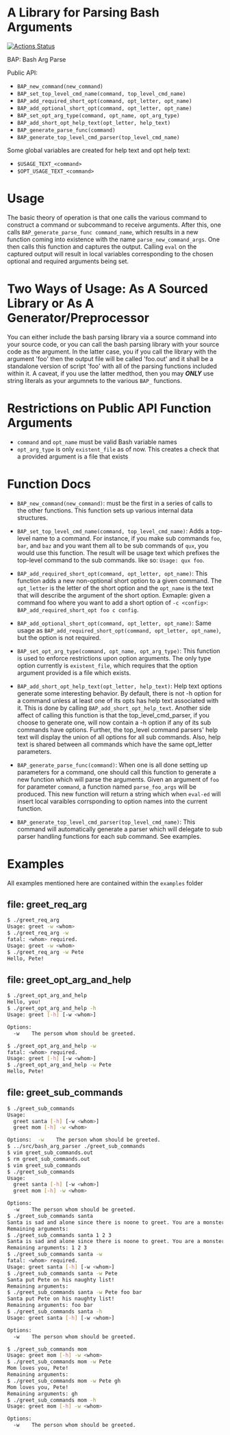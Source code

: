 # A Library for Parsing Bash Arguments

[![Actions Status](https://github.com/pdietl/bash-arg-parse/workflows/CI/badge.svg)](https://github.com/pdietl/bash-arg-parse/actions)

BAP: Bash Arg Parse

Public API:

- `BAP_new_command(new_command)`
- `BAP_set_top_level_cmd_name(command, top_level_cmd_name)`
- `BAP_add_required_short_opt(command, opt_letter, opt_name)`
- `BAP_add_optional_short_opt(command, opt_letter, opt_name)`
- `BAP_set_opt_arg_type(command, opt_name, opt_arg_type)`
- `BAP_add_short_opt_help_text(opt_letter, help_text)`
- `BAP_generate_parse_func(command)`
- `BAP_generate_top_level_cmd_parser(top_level_cmd_name)`

Some global variables are created for help text and opt help text:
- `$USAGE_TEXT_<command>`
- `$OPT_USAGE_TEXT_<command>`

# Usage

The basic theory of operation is that one calls the various command to construct a command or subcommand to receive arguments. After this, one calls `BAP_generate_parse_func command_name`, which results in a new function coming into existence with the name `parse_new_command_args`. One then calls this function and captures the output. Calling `eval` on the captured output will result in local variables corresponding to the chosen optional and required arguments being set.

# Two Ways of Usage: As A Sourced Library or As A Generator/Preprocessor
You can either include the bash parsing library via a source command into your source code, or you can call the bash parsing library with your source code as the argument. In the latter case, you if you call the library with the argument 'foo' then the output file will be called 'foo.out' and it shall be a standalone version of script 'foo' with all of the parsing functions included within it. A caveat, if you use the latter medthod, then you may __*ONLY*__ use string literals as your argumnets to the various `BAP_` functions.

# Restrictions on Public API Function Arguments
- `command` and `opt_name` must be valid Bash variable names
- `opt_arg_type` is only `existent_file` as of now. This creates a check that a provided argument is a file that exists

# Function Docs
- `BAP_new_command(new_command)`: must be the first in a series of calls to the other functions. This function sets up various internal data structures.

- `BAP_set_top_level_cmd_name(command, top_level_cmd_name)`: Adds a top-level name to a command. For instance, if you make sub commands `foo`, `bar`, and `baz` and you want them all to be sub commands of `qux`, you would use this function. The result will be usage text which prefixes the top-level command to the sub commands. like so: `Usage: qux foo`.

- `BAP_add_required_short_opt(command, opt_letter, opt_name)`: This function adds a new non-optional short option to a given command. The `opt_letter` is the letter of the short option and the `opt_name` is the text that will describe the argument of the short option. Exmaple: given a command foo where you want to add a short option of `-c <config>`: `BAP_add_required_short_opt foo c config`.

- `BAP_add_optional_short_opt(command, opt_letter, opt_name)`: Same usage as `BAP_add_required_short_opt(command, opt_letter, opt_name)`, but the option is not required.

- `BAP_set_opt_arg_type(command, opt_name, opt_arg_type)`: This function is used to enforce restrictions upon option arguments. The only type option currently is `existent_file`, which requires that the option argument provided is a file which exists.

- `BAP_add_short_opt_help_text(opt_letter, help_text)`: Help text options generate some interesting behavior. By default, there is not -h option for a command unless at least one of its opts has help text associated with it. This is done by calling `BAP_add_short_opt_help_text`. Another side affect of calling this function is that the top_level_cmd_parser, if you choose to generate one, will now contain a -h option if any of its sub commands have options. Further, the top_level command parsers' help text will display the union of all options for all sub commands. Also, help text is shared between all commands which have the same opt_letter parameters.

- `BAP_generate_parse_func(command)`: When one is all done setting up parameters for a command, one should call this function to generate a new function which will parse the arguments. Given an argument of `foo` for parameter `command`, a function named `parse_foo_args` will be produced. This new function will return a string which when `eval-ed` will insert local varaibles corrsponding to option names into the current function.

- `BAP_generate_top_level_cmd_parser(top_level_cmd_name)`: This command will automatically generate a parser which will delegate to sub parser handling functions for each sub command. See examples.


# Examples
All examples mentioned here are contained within the `examples` folder

## file: greet_req_arg
```bash
$ ./greet_req_arg 
Usage: greet -w <whom>
$ ./greet_req_arg -w
fatal: <whom> required.
Usage: greet -w <whom>
$ ./greet_req_arg -w Pete
Hello, Pete!
```

## file: greet_opt_arg_and_help
```bash
$ ./greet_opt_arg_and_help 
Hello, you!
$ ./greet_opt_arg_and_help -h
Usage: greet [-h] [-w <whom>]

Options:
  -w    The persom whom should be greeted.

$ ./greet_opt_arg_and_help -w
fatal: <whom> required.
Usage: greet [-h] [-w <whom>]
$ ./greet_opt_arg_and_help -w Pete
Hello, Pete!
```

## file: greet_sub_commands
```bash
$ ./greet_sub_commands
Usage:
  greet santa [-h] [-w <whom>]
  greet mom [-h] -w <whom>

Options:  -w    The person whom should be greeted.
$ ../src/bash_arg_parser ./greet_sub_commands
$ vim greet_sub_commands.out 
$ rm greet_sub_commands.out 
$ vim greet_sub_commands
$ ./greet_sub_commands
Usage:
  greet santa [-h] [-w <whom>]
  greet mom [-h] -w <whom>

Options:
  -w    The person whom should be greeted.
$ ./greet_sub_commands santa
Santa is sad and alone since there is noone to greet. You are a monster.
Remaining arguments: 
$ ./greet_sub_commands santa 1 2 3
Santa is sad and alone since there is noone to greet. You are a monster.
Remaining arguments: 1 2 3
$ ./greet_sub_commands santa -w
fatal: <whom> required.
Usage: greet santa [-h] [-w <whom>]
$ ./greet_sub_commands santa -w Pete
Santa put Pete on his naughty list!
Remaining arguments: 
$ ./greet_sub_commands santa -w Pete foo bar
Santa put Pete on his naughty list!
Remaining arguments: foo bar
$ ./greet_sub_commands santa -h
Usage: greet santa [-h] [-w <whom>]

Options:
  -w    The person whom should be greeted.

$ ./greet_sub_commands mom
Usage: greet mom [-h] -w <whom>
$ ./greet_sub_commands mom -w Pete
Mom loves you, Pete!
Remaining arguments: 
$ ./greet_sub_commands mom -w Pete gh
Mom loves you, Pete!
Remaining arguments: gh
$ ./greet_sub_commands mom -h 
Usage: greet mom [-h] -w <whom>

Options:
  -w    The person whom should be greeted.
```
